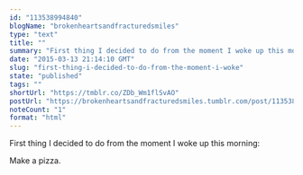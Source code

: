 ```yaml
---
id: "113538994840"
blogName: "brokenheartsandfracturedsmiles"
type: "text"
title: ""
summary: "First thing I decided to do from the moment I woke up this morning:  Make a pizza. "
date: "2015-03-13 21:14:10 GMT"
slug: "first-thing-i-decided-to-do-from-the-moment-i-woke"
state: "published"
tags: ""
shortUrl: "https://tmblr.co/ZDb_Wm1flSvAO"
postUrl: "https://brokenheartsandfracturedsmiles.tumblr.com/post/113538994840/first-thing-i-decided-to-do-from-the-moment-i-woke"
noteCount: "1"
format: "html"
---
```


First thing I decided to do from the moment I woke up this morning: 

Make a pizza.
